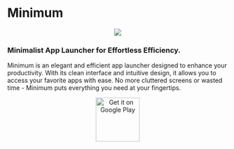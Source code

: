 # Minimum

<p align="center">
  <img src="https://i.imgur.com/GK6RuYZl.png">
</p>

### Minimalist App Launcher for Effortless Efficiency.

Minimum is an elegant and efficient app launcher designed to enhance your productivity. With its clean interface and intuitive design, it allows you to access your favorite apps with ease. No more cluttered screens or wasted time - Minimum puts everything you need at your fingertips.

<p align="center">
  <a  href='https://play.google.com/store/apps/details?id=juniojsv.minimum&pcampaignid=pcampaignidMKT-Other-global-all-co-prtnr-py-PartBadge-Mar2515-1'>
    <img height=100 alt='Get it on Google Play' src='https://play.google.com/intl/en_us/badges/static/images/badges/en_badge_web_generic.png'/>  
  </a>
</p>
